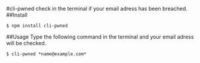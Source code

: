 #cli-pwned
check in the terminal if your email adress has been breached.
##Install
```
$ npm install cli-pwned 
```
##Usage
Type the following command in the terminal and your email adress will be checked.
```
$ cli-pwned *name@example.com*
```
